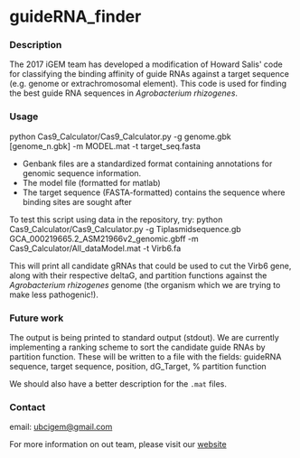 # guideRNA\_finder

### Description
The 2017 iGEM team has developed a modification of Howard Salis' code for classifying the binding affinity of guide RNAs against a target sequence (e.g. genome or extrachromosomal element).
 This code is used for finding the best guide RNA sequences in *Agrobacterium rhizogenes*.

### Usage
python Cas9\_Calculator/Cas9\_Calculator.py -g genome.gbk [genome\_n.gbk] -m MODEL.mat -t target\_seq.fasta

- Genbank files are a standardized format containing annotations for genomic sequence information.
- The model file (formatted for matlab)
- The target sequence (FASTA-formatted) contains the sequence where binding sites are sought after

To test this script using data in the repository, try:
python Cas9_Calculator/Cas9_Calculator.py -g Tiplasmidsequence.gb GCA_000219665.2_ASM21966v2_genomic.gbff -m Cas9_Calculator/All_dataModel.mat -t Virb6.fa

This will print all candidate gRNAs that could be used to cut the Virb6 gene,
along with their respective deltaG,
and partition functions against the *Agrobacterium rhizogenes* genome (the organism which we are trying to make less pathogenic!).

### Future work

The output is being printed to standard output (stdout).
We are currently implementing a ranking scheme to sort the candidate guide RNAs by partition function.
These will be written to a file with the fields:
 guideRNA sequence, target sequence, position, dG_Target, % partition function

We should also have a better description for the `.mat` files.

### Contact


email: ubcigem@gmail.com

For more information on out team, please visit our [website](http://www.ubcigem.com/)
